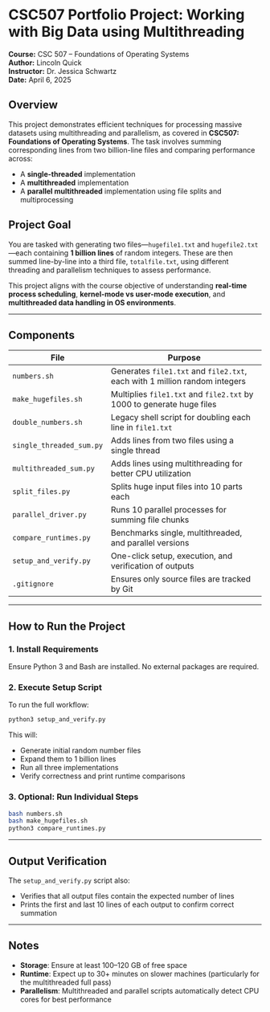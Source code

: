 # CSC507 Portfolio Project: Working with Big Data using Multithreading

**Course:** CSC 507 – Foundations of Operating Systems  
**Author:** Lincoln Quick  
**Instructor:** Dr. Jessica Schwartz  
**Date:** April 6, 2025

## Overview

This project demonstrates efficient techniques for processing massive datasets using multithreading and parallelism, as covered in **CSC507: Foundations of Operating Systems**. The task involves summing corresponding lines from two billion-line files and comparing performance across:

- A **single-threaded** implementation  
- A **multithreaded** implementation  
- A **parallel multithreaded** implementation using file splits and multiprocessing

## Project Goal

You are tasked with generating two files—`hugefile1.txt` and `hugefile2.txt`—each containing **1 billion lines** of random integers. These are then summed line-by-line into a third file, `totalfile.txt`, using different threading and parallelism techniques to assess performance.

This project aligns with the course objective of understanding **real-time process scheduling**, **kernel-mode vs user-mode execution**, and **multithreaded data handling in OS environments**.

---

## Components

| File                   | Purpose                                                                 |
|------------------------|-------------------------------------------------------------------------|
| `numbers.sh`           | Generates `file1.txt` and `file2.txt`, each with 1 million random integers |
| `make_hugefiles.sh`    | Multiplies `file1.txt` and `file2.txt` by 1000 to generate huge files   |
| `double_numbers.sh`    | Legacy shell script for doubling each line in `file1.txt`               |
| `single_threaded_sum.py` | Adds lines from two files using a single thread                       |
| `multithreaded_sum.py` | Adds lines using multithreading for better CPU utilization              |
| `split_files.py`       | Splits huge input files into 10 parts each                              |
| `parallel_driver.py`   | Runs 10 parallel processes for summing file chunks                      |
| `compare_runtimes.py`  | Benchmarks single, multithreaded, and parallel versions                 |
| `setup_and_verify.py`  | One-click setup, execution, and verification of outputs                 |
| `.gitignore`           | Ensures only source files are tracked by Git                           |

---

## How to Run the Project

### 1. Install Requirements

Ensure Python 3 and Bash are installed. No external packages are required.

### 2. Execute Setup Script

To run the full workflow:

```bash
python3 setup_and_verify.py
```

This will:

- Generate initial random number files
- Expand them to 1 billion lines
- Run all three implementations
- Verify correctness and print runtime comparisons

### 3. Optional: Run Individual Steps

```bash
bash numbers.sh
bash make_hugefiles.sh
python3 compare_runtimes.py
```

---

## Output Verification

The `setup_and_verify.py` script also:

- Verifies that all output files contain the expected number of lines
- Prints the first and last 10 lines of each output to confirm correct summation

---

## Notes

- **Storage**: Ensure at least 100–120 GB of free space
- **Runtime**: Expect up to 30+ minutes on slower machines (particularly for the multithreaded full pass)
- **Parallelism**: Multithreaded and parallel scripts automatically detect CPU cores for best performance